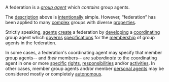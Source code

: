 A federation is a *[group agent](https://github.com/gcassel/Modular-Organization-Terminology/blob/master/compound-terms/group-agent.md)* which *contains* group agents.
 
The [description](https://github.com/gcassel/Modular-Organization-Terminology/blob/master/terms/description.md) above is [intentionally](https://github.com/gcassel/Modular-Organization-Terminology/blob/master/terms/intention.md) simple.  However, “federation” has been applied to many [complex](https://github.com/gcassel/Modular-Organization-Terminology/blob/master/terms/complex.md) groups with diverse [properties](https://github.com/gcassel/Modular-Organization-Terminology/blob/master/terms/property.md). 
 
Strictly speaking, [agents](https://github.com/gcassel/Modular-Organization-Terminology/blob/master/terms/agent.md) [create](https://github.com/gcassel/Modular-Organization-Terminology/blob/master/terms/create.md) a federation by [developing](https://github.com/gcassel/Modular-Organization-Terminology/blob/master/terms/develop.md) a [coordinating](https://github.com/gcassel/Modular-Organization-Terminology/blob/master/terms/coordination.md) group agent which [governs](https://github.com/gcassel/Modular-Organization-Terminology/blob/master/terms/governance.md) [specifications](https://github.com/gcassel/Modular-Organization-Terminology/blob/master/terms/specification.md) for the [membership](https://github.com/gcassel/Modular-Organization-Terminology/blob/master/terms/member.md) of group agents in the federation.  

In some cases, a federation's coordinating agent may specify that member group agents-- and *their* members-- are *subordinate* to the coordinating agent in one or more [specific](https://github.com/gcassel/Modular-Organization-Terminology/blob/master/terms/specific.md) [rights](https://github.com/gcassel/Modular-Organization-Terminology/blob/master/terms/right.md), [responsibilities](https://github.com/gcassel/Modular-Organization-Terminology/blob/master/terms/responsibility.md) and/or [activities](https://github.com/gcassel/Modular-Organization-Terminology/blob/master/terms/activity.md).  In other cases, member group agents and/or member [personal agents](https://github.com/gcassel/Modular-Organization-Terminology/blob/master/compound-terms/personal-agent.md) may be considered mostly or completely [autonomous](https://github.com/gcassel/Modular-Organization-Terminology/blob/master/terms/autonomy.md).
